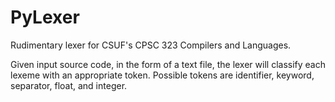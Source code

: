 # PyLexer
Rudimentary lexer for CSUF's CPSC 323 Compilers and Languages.

Given input source code, in the form of a text file, the lexer will classify each lexeme with an appropriate token. Possible tokens are identifier, keyword, separator, float, and integer.
